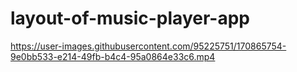 

# layout-of-music-player-app

https://user-images.githubusercontent.com/95225751/170865754-9e0bb533-e214-49fb-b4c4-95a0864e33c6.mp4

